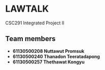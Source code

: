# LAWTALK

CSC291 Integrated Project II

## Team members

-   **61130500208 Nuttawut Promsuk**
-   **61130500240 Thanadon Teeratadapong**
-   **61130500257 Thethawat Kongyu**

